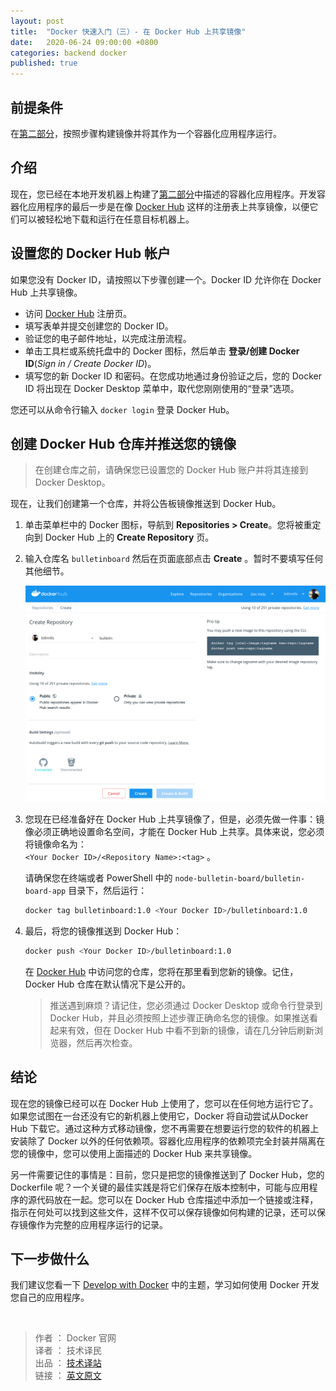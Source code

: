 ```yaml
---
layout: post
title:  "Docker 快速入门（三）- 在 Docker Hub 上共享镜像"
date:   2020-06-24 09:00:00 +0800
categories: backend docker
published: true
---
```


## 前提条件

在[第二部分](https://ittranslator.cn/backend/docker/2020/06/21/quickstart-2.html)，按照步骤构建镜像并将其作为一个容器化应用程序运行。

## 介绍

现在，您已经在本地开发机器上构建了[第二部分](https://ittranslator.cn/backend/docker/2020/06/21/quickstart-2.html)中描述的容器化应用程序。开发容器化应用程序的最后一步是在像 [Docker Hub](https://hub.docker.com/) 这样的注册表上共享镜像，以便它们可以被轻松地下载和运行在任意目标机器上。

## 设置您的 Docker Hub 帐户

如果您没有 Docker ID，请按照以下步骤创建一个。Docker ID 允许你在 Docker Hub 上共享镜像。

- 访问 [Docker Hub](https://hub.docker.com/signup) 注册页。
- 填写表单并提交创建您的 Docker ID。
- 验证您的电子邮件地址，以完成注册流程。
- 单击工具栏或系统托盘中的 Docker 图标，然后单击 **登录/创建 Docker ID**(*Sign in / Create Docker ID*)。
- 填写您的新 Docker ID 和密码。在您成功地通过身份验证之后，您的 Docker ID 将出现在 Docker Desktop 菜单中，取代您刚刚使用的“登录”选项。

您还可以从命令行输入 `docker login` 登录 Docker Hub。

## 创建 Docker Hub 仓库并推送您的镜像

> 在创建仓库之前，请确保您已设置您的  Docker Hub 账户并将其连接到 Docker Desktop。

现在，让我们创建第一个仓库，并将公告板镜像推送到 Docker Hub。

1. 单击菜单栏中的 Docker 图标，导航到 **Repositories > Create**。您将被重定向到 Docker Hub 上的 **Create Repository** 页。 
2. 输入仓库名 `bulletinboard` 然后在页面底部点击 **Create** 。暂时不要填写任何其他细节。

    ![make a repo](/assets/images/docker-repository-newrepo.png)

3. 您现在已经准备好在 Docker Hub 上共享镜像了，但是，必须先做一件事：镜像必须正确地设置命名空间，才能在 Docker Hub 上共享。具体来说，您必须将镜像命名为：<br/> `<Your Docker ID>/<Repository Name>:<tag>` 。

    请确保您在终端或者 PowerShell 中的 `node-bulletin-board/bulletin-board-app` 目录下，然后运行：

    ```BASH
    docker tag bulletinboard:1.0 <Your Docker ID>/bulletinboard:1.0
    ```

4. 最后，将您的镜像推送到 Docker Hub：

    ```BASH
    docker push <Your Docker ID>/bulletinboard:1.0
    ```

    在 [Docker Hub](https://hub.docker.com/repositories) 中访问您的仓库，您将在那里看到您新的镜像。记住，Docker Hub 仓库在默认情况下是公开的。

    > 推送遇到麻烦？请记住，您必须通过 Docker Desktop 或命令行登录到 Docker Hub，并且必须按照上述步骤正确命名您的镜像。如果推送看起来有效，但在 Docker Hub 中看不到新的镜像，请在几分钟后刷新浏览器，然后再次检查。

## 结论

现在您的镜像已经可以在 Docker Hub 上使用了，您可以在任何地方运行它了。如果您试图在一台还没有它的新机器上使用它，Docker 将自动尝试从Docker Hub 下载它。通过这种方式移动镜像，您不再需要在想要运行您的软件的机器上安装除了 Docker 以外的任何依赖项。容器化应用程序的依赖项完全封装并隔离在您的镜像中，您可以使用上面描述的 Docker Hub 来共享镜像。

另一件需要记住的事情是：目前，您只是把您的镜像推送到了 Docker Hub，您的 Dockerfile 呢？一个关键的最佳实践是将它们保存在版本控制中，可能与应用程序的源代码放在一起。您可以在 Docker Hub 仓库描述中添加一个链接或注释，指示在何处可以找到这些文件，这样不仅可以保存镜像如何构建的记录，还可以保存镜像作为完整的应用程序运行的记录。

## 下一步做什么

我们建议您看一下 [Develop with Docker](https://ittranslator.cn/backend/docker/2020/06/25/develop-with-docker.html) 中的主题，学习如何使用 Docker 开发您自己的应用程序。

<br/>

> 作者 ： Docker 官网 <br/>
> 译者 ： 技术译民 <br/>
> 出品 ： [技术译站](https://ittranslator.cn/) <br/>
> 链接 ： [英文原文](https://docs.docker.com/get-started/part3/)
